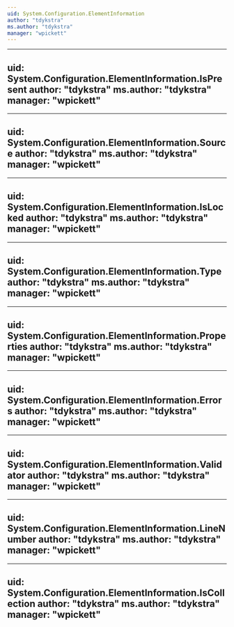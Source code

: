 ```yaml
---
uid: System.Configuration.ElementInformation
author: "tdykstra"
ms.author: "tdykstra"
manager: "wpickett"
---
```


---
uid: System.Configuration.ElementInformation.IsPresent
author: "tdykstra"
ms.author: "tdykstra"
manager: "wpickett"
---

---
uid: System.Configuration.ElementInformation.Source
author: "tdykstra"
ms.author: "tdykstra"
manager: "wpickett"
---

---
uid: System.Configuration.ElementInformation.IsLocked
author: "tdykstra"
ms.author: "tdykstra"
manager: "wpickett"
---

---
uid: System.Configuration.ElementInformation.Type
author: "tdykstra"
ms.author: "tdykstra"
manager: "wpickett"
---

---
uid: System.Configuration.ElementInformation.Properties
author: "tdykstra"
ms.author: "tdykstra"
manager: "wpickett"
---

---
uid: System.Configuration.ElementInformation.Errors
author: "tdykstra"
ms.author: "tdykstra"
manager: "wpickett"
---

---
uid: System.Configuration.ElementInformation.Validator
author: "tdykstra"
ms.author: "tdykstra"
manager: "wpickett"
---

---
uid: System.Configuration.ElementInformation.LineNumber
author: "tdykstra"
ms.author: "tdykstra"
manager: "wpickett"
---

---
uid: System.Configuration.ElementInformation.IsCollection
author: "tdykstra"
ms.author: "tdykstra"
manager: "wpickett"
---
